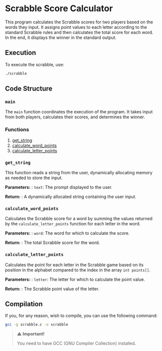 # Scrabble Score Calculator

This program calculates the Scrabble scores for two players based on the words they input. It assigns point values to each letter according to the standard Scrabble rules and then calculates the total score for each word. In the end, it displays the winner in the standard output.

## Execution

To execute the scrabble, use:

``` bash
./scrabble
```

## Code Structure

### `main`

The `main` function coordinates the execution of the program. It takes input from both players, calculates their scores, and determines the winner.

### Functions

1. [get_string](#get_string)
2. [calculate_word_points](#calculate_word_points)
3. [calculate_letter_points](#calculate_letter_points)

### `get_string`

This function reads a string from the user, dynamically allocating memory as needed to store the input.

**Parameters:**
: `text`: The prompt displayed to the user.

**Return:**
: A dynamically allocated string containing the user input.

### `calculate_word_points`

Calculates the Scrabble score for a word by summing the values returned by the `calculate_letter_points` function for each letter in the word.

**Parameters:**
: `word`: The word for which to calculate the score.

**Return:**
: The total Scrabble score for the word.

### `calculate_letter_points`

Calculates the point for each letter in the Scrabble game based on its position in the alphabet compared to the index in the array `int points[]`.

**Parameters:**
: `letter`: The letter for which to calculate the point value.

**Return:**
: The Scrabble point value of the letter.

## Compilation

If you, for any reason, wish to compile, you can use the following command:

```bash
gcc -g scrabble.c -o scrabble
```

> :warning: **Important!**
>
> You need to have GCC (GNU Compiler Collection) installed.
